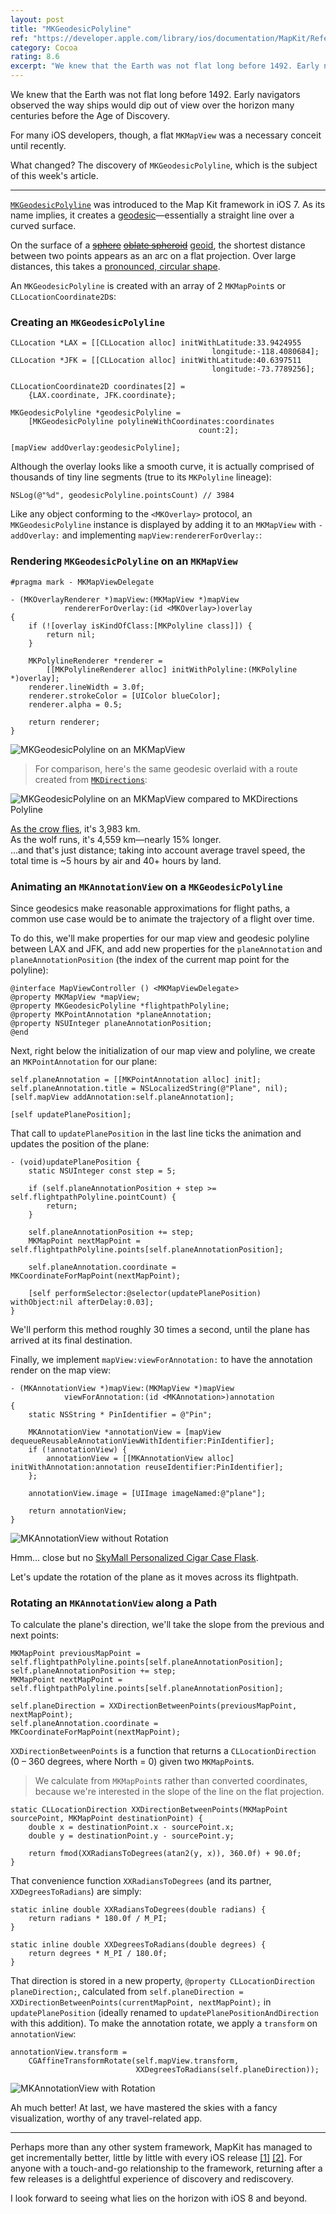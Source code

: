 ```yaml
---
layout: post
title: "MKGeodesicPolyline"
ref: "https://developer.apple.com/library/ios/documentation/MapKit/Reference/MKGeodesicPolyline_class/Reference/Reference.html"
category: Cocoa
rating: 8.6
excerpt: "We knew that the Earth was not flat long before 1492. Early navigators observed the way ships would dip out of view over the horizon many centuries before the Age of Discovery. For many iOS developers, though, a flat MKMapView was a necessary conceit until recently."
---
```


We knew that the Earth was not flat long before 1492. Early navigators observed the way ships would dip out of view over the horizon many centuries before the Age of Discovery.

For many iOS developers, though, a flat `MKMapView` was a necessary conceit until recently.

What changed? The discovery of `MKGeodesicPolyline`, which is the subject of this week's article.

* * *

[`MKGeodesicPolyline`](https://developer.apple.com/library/ios/documentation/MapKit/Reference/MKGeodesicPolyline_class/Reference/Reference.html) was introduced to the Map Kit framework in iOS 7. As its name implies, it creates a [geodesic](http://en.wikipedia.org/wiki/Geodesic)—essentially a straight line over a curved surface.

On the surface of a <del><a href="http://en.wikipedia.org/wiki/Sphere">sphere</a></del> <del><ins><a href="http://en.wikipedia.org/wiki/Oblate_spheroid">oblate spheroid</a></ins></del> <ins><a href="http://en.wikipedia.org/wiki/Geoid">geoid</a></ins>, the shortest distance between two points appears as an arc on a flat projection. Over large distances, this takes a [pronounced, circular shape](http://en.wikipedia.org/wiki/Great-circle_distance).

An `MKGeodesicPolyline` is created with an array of 2 `MKMapPoint`s or `CLLocationCoordinate2D`s:

### Creating an `MKGeodesicPolyline`

~~~{objective-c}
CLLocation *LAX = [[CLLocation alloc] initWithLatitude:33.9424955
                                             longitude:-118.4080684];
CLLocation *JFK = [[CLLocation alloc] initWithLatitude:40.6397511
                                             longitude:-73.7789256];

CLLocationCoordinate2D coordinates[2] =
    {LAX.coordinate, JFK.coordinate};

MKGeodesicPolyline *geodesicPolyline =
    [MKGeodesicPolyline polylineWithCoordinates:coordinates
                                          count:2];

[mapView addOverlay:geodesicPolyline];
~~~

Although the overlay looks like a smooth curve, it is actually comprised of thousands of tiny line segments (true to its `MKPolyline` lineage):

~~~{objective-c}
NSLog(@"%d", geodesicPolyline.pointsCount) // 3984
~~~

Like any object conforming to the `<MKOverlay>` protocol, an `MKGeodesicPolyline` instance is displayed by adding it to an `MKMapView` with `-addOverlay:` and implementing `mapView:rendererForOverlay:`:

### Rendering `MKGeodesicPolyline` on an `MKMapView`

~~~{objective-c}
#pragma mark - MKMapViewDelegate

- (MKOverlayRenderer *)mapView:(MKMapView *)mapView
            rendererForOverlay:(id <MKOverlay>)overlay
{
    if (![overlay isKindOfClass:[MKPolyline class]]) {
        return nil;
    }

    MKPolylineRenderer *renderer =
        [[MKPolylineRenderer alloc] initWithPolyline:(MKPolyline *)overlay];
    renderer.lineWidth = 3.0f;
    renderer.strokeColor = [UIColor blueColor];
    renderer.alpha = 0.5;

    return renderer;
}
~~~

![MKGeodesicPolyline on an MKMapView](http://nshipster.s3.amazonaws.com/mkgeodesicpolyline.jpg)

> For comparison, here's the same geodesic overlaid with a route created from [`MKDirections`](http://nshipster.com/mktileoverlay-mkmapsnapshotter-mkdirections/):

![MKGeodesicPolyline on an MKMapView compared to MKDirections Polyline](http://nshipster.s3.amazonaws.com/mkgeodesicpolyline-with-directions.jpg)

[As the crow flies](http://en.wikipedia.org/wiki/As_the_crow_flies), it's 3,983 km.<br/>
As the wolf runs, it's 4,559 km—nearly 15% longer.<br/>
…and that's just distance; taking into account average travel speed, the total time is ~5 hours by air and 40+ hours by land.

### Animating an `MKAnnotationView` on a `MKGeodesicPolyline`

Since geodesics make reasonable approximations for flight paths, a common use case would be to animate the trajectory of a flight over time.

To do this, we'll make properties for our map view and geodesic polyline between LAX and JFK, and add new properties for the `planeAnnotation` and `planeAnnotationPosition` (the index of the current map point for the polyline):

~~~{objective-c}
@interface MapViewController () <MKMapViewDelegate>
@property MKMapView *mapView;
@property MKGeodesicPolyline *flightpathPolyline;
@property MKPointAnnotation *planeAnnotation;
@property NSUInteger planeAnnotationPosition;
@end
~~~

Next, right below the initialization of our map view and polyline, we create an `MKPointAnnotation` for our plane:

~~~{objective-c}
self.planeAnnotation = [[MKPointAnnotation alloc] init];
self.planeAnnotation.title = NSLocalizedString(@"Plane", nil);
[self.mapView addAnnotation:self.planeAnnotation];

[self updatePlanePosition];
~~~

That call to `updatePlanePosition` in the last line ticks the animation and updates the position of the plane:

~~~{objective-c}
- (void)updatePlanePosition {
    static NSUInteger const step = 5;

    if (self.planeAnnotationPosition + step >= self.flightpathPolyline.pointCount) {
        return;
    }

    self.planeAnnotationPosition += step;
    MKMapPoint nextMapPoint = self.flightpathPolyline.points[self.planeAnnotationPosition];

    self.planeAnnotation.coordinate = MKCoordinateForMapPoint(nextMapPoint);

    [self performSelector:@selector(updatePlanePosition) withObject:nil afterDelay:0.03];
}
~~~


We'll perform this method roughly 30 times a second, until the plane has arrived at its final destination.

Finally, we implement `mapView:viewForAnnotation:` to have the annotation render on the map view:

~~~{objective-c}
- (MKAnnotationView *)mapView:(MKMapView *)mapView
            viewForAnnotation:(id <MKAnnotation>)annotation
{
    static NSString * PinIdentifier = @"Pin";

    MKAnnotationView *annotationView = [mapView dequeueReusableAnnotationViewWithIdentifier:PinIdentifier];
    if (!annotationView) {
        annotationView = [[MKAnnotationView alloc] initWithAnnotation:annotation reuseIdentifier:PinIdentifier];
    };

    annotationView.image = [UIImage imageNamed:@"plane"];

    return annotationView;
}
~~~

![MKAnnotationView without Rotation](http://nshipster.s3.amazonaws.com/mkgeodesicpolyline-airplane-animate.gif)

Hmm… close but no [SkyMall Personalized Cigar Case Flask](http://www.skymall.com/personalized-cigar-case-flask/GC900.html).

Let's update the rotation of the plane as it moves across its flightpath.

### Rotating an `MKAnnotationView` along a Path

To calculate the plane's direction, we'll take the slope from the previous and next points:

~~~{objective-c}
MKMapPoint previousMapPoint = self.flightpathPolyline.points[self.planeAnnotationPosition];
self.planeAnnotationPosition += step;
MKMapPoint nextMapPoint = self.flightpathPolyline.points[self.planeAnnotationPosition];

self.planeDirection = XXDirectionBetweenPoints(previousMapPoint, nextMapPoint);
self.planeAnnotation.coordinate = MKCoordinateForMapPoint(nextMapPoint);
~~~

`XXDirectionBetweenPoints` is a function that returns a `CLLocationDirection` (0 – 360 degrees, where North = 0) given two `MKMapPoint`s.

> We calculate from `MKMapPoint`s rather than converted coordinates, because we're interested in the slope of the line on the flat projection.

~~~{objective-c}
static CLLocationDirection XXDirectionBetweenPoints(MKMapPoint sourcePoint, MKMapPoint destinationPoint) {
    double x = destinationPoint.x - sourcePoint.x;
    double y = destinationPoint.y - sourcePoint.y;

    return fmod(XXRadiansToDegrees(atan2(y, x)), 360.0f) + 90.0f;
}
~~~

That convenience function `XXRadiansToDegrees` (and its partner, `XXDegreesToRadians`) are simply:

~~~{objective-c}
static inline double XXRadiansToDegrees(double radians) {
    return radians * 180.0f / M_PI;
}

static inline double XXDegreesToRadians(double degrees) {
    return degrees * M_PI / 180.0f;
}
~~~

That direction is stored in a new property, `@property CLLocationDirection planeDirection;`, calculated from `self.planeDirection = XXDirectionBetweenPoints(currentMapPoint, nextMapPoint);` in `updatePlanePosition` (ideally renamed to `updatePlanePositionAndDirection` with this addition). To make the annotation rotate, we apply a `transform` on `annotationView`:

~~~{objective-c}
annotationView.transform =
    CGAffineTransformRotate(self.mapView.transform,
                            XXDegreesToRadians(self.planeDirection));
~~~

![MKAnnotationView with Rotation](http://nshipster.s3.amazonaws.com/mkgeodesicpolyline-airplane-animate-rotate.gif)

Ah much better! At last, we have mastered the skies with a fancy visualization, worthy of any travel-related app.

* * *

Perhaps more than any other system framework, MapKit has managed to get incrementally better, little by little with every iOS release [[1]](http://nshipster.com/mktileoverlay-mkmapsnapshotter-mkdirections/) [[2]](http://nshipster.com/mklocalsearch/). For anyone with a touch-and-go relationship to the framework, returning after a few releases is a delightful experience of discovery and rediscovery.

I look forward to seeing what lies on the horizon with iOS 8 and beyond.
